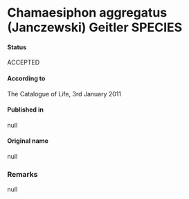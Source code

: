 # Chamaesiphon aggregatus (Janczewski) Geitler SPECIES

#### Status
ACCEPTED

#### According to
The Catalogue of Life, 3rd January 2011

#### Published in
null

#### Original name
null

### Remarks
null